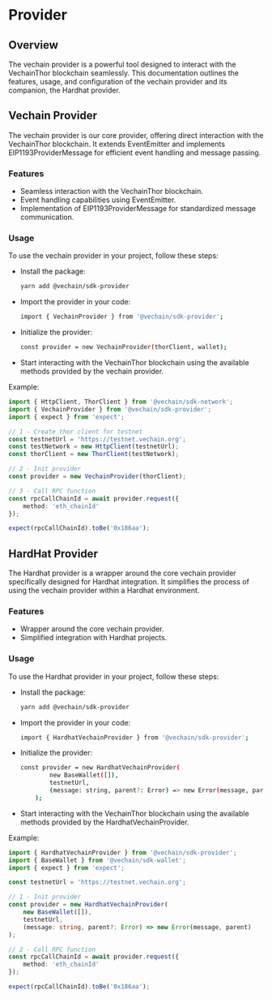 # Provider

## Overview

The vechain provider is a powerful tool designed to interact with the VechainThor blockchain seamlessly. This documentation outlines the features, usage, and configuration of the vechain provider and its companion, the Hardhat provider.

## Vechain Provider

The vechain provider is our core provider, offering direct interaction with the VechainThor blockchain. It extends EventEmitter and implements EIP1193ProviderMessage for efficient event handling and message passing.

### Features

 - Seamless interaction with the VechainThor blockchain.
 - Event handling capabilities using EventEmitter.
 - Implementation of EIP1193ProviderMessage for standardized message communication.

### Usage

To use the vechain provider in your project, follow these steps:
 - Install the package:
    ``` bash
    yarn add @vechain/sdk-provider
    ```
 - Import the provider in your code:
    ``` bash
    import { VechainProvider } from '@vechain/sdk-provider';
    ```
 - Initialize the provider:
    ``` bash
    const provider = new VechainProvider(thorClient, wallet);
    ```
 - Start interacting with the VechainThor blockchain using the available methods provided by the vechain provider.

Example:
```typescript { name=vechain-provider, category=example }
import { HttpClient, ThorClient } from '@vechain/sdk-network';
import { VechainProvider } from '@vechain/sdk-provider';
import { expect } from 'expect';

// 1 - Create thor client for testnet
const testnetUrl = 'https://testnet.vechain.org';
const testNetwork = new HttpClient(testnetUrl);
const thorClient = new ThorClient(testNetwork);

// 2 - Init provider
const provider = new VechainProvider(thorClient);

// 3 - Call RPC function
const rpcCallChainId = await provider.request({
    method: 'eth_chainId'
});

expect(rpcCallChainId).toBe('0x186aa');

```

## HardHat Provider

The Hardhat provider is a wrapper around the core vechain provider specifically designed for Hardhat integration. It simplifies the process of using the vechain provider within a Hardhat environment.

### Features

 - Wrapper around the core vechain provider.
 - Simplified integration with Hardhat projects.

### Usage

To use the Hardhat provider in your project, follow these steps:
 - Install the package:
    ``` bash
    yarn add @vechain/sdk-provider
    ```
 - Import the provider in your code:
    ``` bash
    import { HardhatVechainProvider } from '@vechain/sdk-provider';
    ```
 - Initialize the provider:
    ``` bash
    const provider = new HardhatVechainProvider(
            new BaseWallet([]),
            testnetUrl,
            (message: string, parent?: Error) => new Error(message, parent)
        );
    ```
 - Start interacting with the VechainThor blockchain using the available methods provided by the HardhatVechainProvider.

Example:
```typescript { name=vechain-hardhat-provider, category=example }
import { HardhatVechainProvider } from '@vechain/sdk-provider';
import { BaseWallet } from '@vechain/sdk-wallet';
import { expect } from 'expect';

const testnetUrl = 'https://testnet.vechain.org';

// 1 - Init provider
const provider = new HardhatVechainProvider(
    new BaseWallet([]),
    testnetUrl,
    (message: string, parent?: Error) => new Error(message, parent)
);

// 2 - Call RPC function
const rpcCallChainId = await provider.request({
    method: 'eth_chainId'
});

expect(rpcCallChainId).toBe('0x186aa');

```

